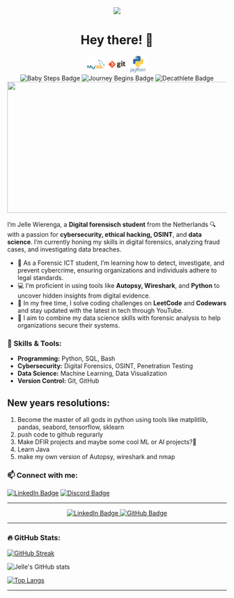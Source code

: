 <div id="header" align="center">
  <img src="https://media.giphy.com/media/M9gbBd9nbDrOTu1Mqx/giphy.gif" width="100"/>
</div>

<h1 align="center">
  Hey there! 👋
</h1>

<div align="center">
  <img src="https://github.com/devicons/devicon/blob/master/icons/mysql/mysql-original-wordmark.svg" title="MySQL" alt="MySQL" width="40" height="40"/>&nbsp;
  <img src="https://github.com/devicons/devicon/blob/master/icons/git/git-original-wordmark.svg" title="Git" alt="Git" width="40" height="40"/>&nbsp;
  <img src="https://github.com/devicons/devicon/blob/master/icons/python/python-original-wordmark.svg" title="Python" alt="Python" width="40" height="40"/>
</div>

<div align="center">
  <img src="https://img.shields.io/badge/Project_Euler-Baby_Steps-brightgreen?style=for-the-badge" alt="Baby Steps Badge"/> <img src="https://img.shields.io/badge/Project_Euler-Journey_Begins-blue?style=for-the-badge" alt="Journey Begins Badge"/>
  <img src="https://img.shields.io/badge/Project_Euler-Decathlete-gold?style=for-the-badge" alt="Decathlete Badge"/> 
</div>
<div align="center">
  <img src="https://media.giphy.com/media/dWesBcTLavkZuG35MI/giphy.gif" width="600" height="300"/>
</div>

I’m Jelle Wierenga, a **Digital forensisch student** from the Netherlands 🔍 with a passion for **cybersecurity, ethical hacking, OSINT**, and **data science**. I’m currently honing my skills in digital forensics, analyzing fraud cases, and investigating data breaches. 

- 🔬 As a Forensic ICT student, I’m learning how to detect, investigate, and prevent cybercrime, ensuring organizations and individuals adhere to legal standards.
- 💻 I’m proficient in using tools like **Autopsy, Wireshark**, and **Python** to uncover hidden insights from digital evidence.
- 🌱 In my free time, I solve coding challenges on **LeetCode** and **Codewars** and stay updated with the latest in tech through YouTube.
- 💼 I aim to combine my data science skills with forensic analysis to help organizations secure their systems.

### 🚀 Skills & Tools:
- **Programming:** Python, SQL, Bash
- **Cybersecurity:** Digital Forensics, OSINT, Penetration Testing
- **Data Science:** Machine Learning, Data Visualization
- **Version Control:** Git, GitHub

## New years resolutions:
1. Become the master of all gods in python using tools like matplitlib, pandas, seabord, tensorflow, sklearn
2. push code to github regurarly
3. Make DFIR projects and maybe some cool ML or AI projects?👀
4. Learn Java
5. make my own version of Autopsy, wireshark and nmap


### 📫 Connect with me:
[![LinkedIn Badge](https://img.shields.io/badge/-JelleWierenga-blue?style=flat&logo=Linkedin&logoColor=white)](https://www.linkedin.com/in/jelle-wierenga-b9a739250/)
[![Discord Badge](https://img.shields.io/badge/-jellew16-blue?style=flat&logo=Discord&logoColor=white)](https://discord.com/users/jellew16)

---

<div align="center">
  <a href="https://www.linkedin.com/in/jelle-wierenga-b9a739250/">
    <img src="https://img.shields.io/badge/LinkedIn-blue?style=for-the-badge&logo=linkedin&logoColor=white" alt="LinkedIn Badge"/>
  </a>
  <a href="https://github.com/JelleWierenga">
    <img src="https://img.shields.io/badge/GitHub-black?style=for-the-badge&logo=github&logoColor=white" alt="GitHub Badge"/>
  </a>
</div>

---

### 🔥 GitHub Stats:

[![GitHub Streak](http://github-readme-streak-stats.herokuapp.com?user=JelleWierenga&theme=algolia)](https://git.io/streak-stats)

![Jelle's GitHub stats](https://github-readme-stats.vercel.app/api?username=JelleWierenga&theme=dark&show_icons=true)

[![Top Langs](https://github-readme-stats.vercel.app/api/top-langs/?username=JelleWierenga&layout=compact&theme=vision-friendly-dark)](https://github.com/anuraghazra/github-readme-stats)

---
